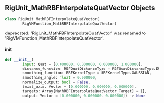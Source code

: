 ## RigUnit_MathRBFInterpolateQuatVector Objects

```python
class RigUnit_MathRBFInterpolateQuatVector(
        RigVMFunction_MathRBFInterpolateQuatVector)
```

deprecated: 'RigUnit_MathRBFInterpolateQuatVector' was renamed to 'RigVMFunction_MathRBFInterpolateQuatVector'.

<a id="unreal.RigUnit_MathRBFInterpolateQuatVector.__init__"></a>

#### __init__

```python
def __init__(
        input: Quat = [0.000000, 0.000000, 0.000000, 1.000000],
        distance_function: RBFQuatDistanceType = RBFQuatDistanceType.EUCLIDEAN,
        smoothing_function: RBFKernelType = RBFKernelType.GAUSSIAN,
        smoothing_angle: float = 0.000000,
        normalize_output: bool = False,
        twist_axis: Vector = [0.000000, 0.000000, 0.000000],
        targets: Array[MathRBFInterpolateQuatVector_Target] = [],
        output: Vector = [0.000000, 0.000000, 0.000000]) -> None
```

<a id="unreal.MathRBFInterpolateQuatColor_Target"></a>